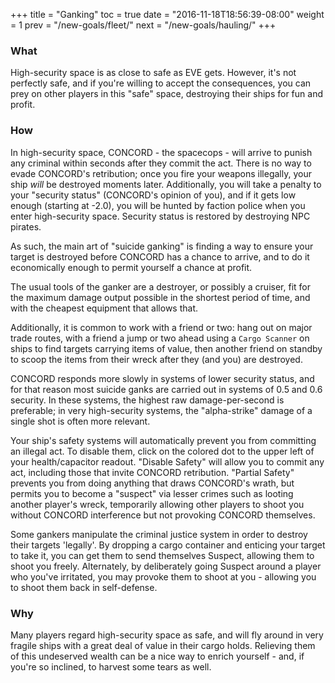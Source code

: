 +++ title = "Ganking" toc = true date = "2016-11-18T18:56:39-08:00" weight = 1 prev = "/new-goals/fleet/" next = "/new-goals/hauling/" +++

### What

High-security space is as close to safe as EVE gets. However, it's not perfectly safe, and if you're willing to accept the consequences, you can prey on other players in this "safe" space, destroying their ships for fun and profit.

### How

In high-security space, CONCORD - the spacecops - will arrive to punish any criminal within seconds after they commit the act. There is no way to evade CONCORD's retribution; once you fire your weapons illegally, your ship *will* be destroyed moments later. Additionally, you will take a penalty to your "security status" (CONCORD's opinion of you), and if it gets low enough (starting at -2.0), you will be hunted by faction police when you enter high-security space. Security status is restored by destroying NPC pirates.

As such, the main art of "suicide ganking" is finding a way to ensure your target is destroyed before CONCORD has a chance to arrive, and to do it economically enough to permit yourself a chance at profit.

The usual tools of the ganker are a destroyer, or possibly a cruiser, fit for the maximum damage output possible in the shortest period of time, and with the cheapest equipment that allows that.

Additionally, it is common to work with a friend or two: hang out on major trade routes, with a friend a jump or two ahead using a `Cargo Scanner` on ships to find targets carrying items of value, then another friend on standby to scoop the items from their wreck after they (and you) are destroyed.

CONCORD responds more slowly in systems of lower security status, and for that reason most suicide ganks are carried out in systems of 0.5 and 0.6 security. In these systems, the highest raw damage-per-second is preferable; in very high-security systems, the "alpha-strike" damage of a single shot is often more relevant.

Your ship's safety systems will automatically prevent you from committing an illegal act. To disable them, click on the colored dot to the upper left of your health/capacitor readout. "Disable Safety" will allow you to commit any act, including those that invite CONCORD retribution. "Partial Safety" prevents you from doing anything that draws CONCORD's wrath, but permits you to become a "suspect" via lesser crimes such as looting another player's wreck, temporarily allowing other players to shoot you without CONCORD interference but not provoking CONCORD themselves.

Some gankers manipulate the criminal justice system in order to destroy their targets 'legally'. By dropping a cargo container and enticing your target to take it, you can get them to send themselves Suspect, allowing them to shoot you freely. Alternately, by deliberately going Suspect around a player who you've irritated, you may provoke them to shoot at you - allowing you to shoot them back in self-defense.

### Why

Many players regard high-security space as safe, and will fly around in very fragile ships with a great deal of value in their cargo holds. Relieving them of this undeserved wealth can be a nice way to enrich yourself - and, if you're so inclined, to harvest some tears as well.